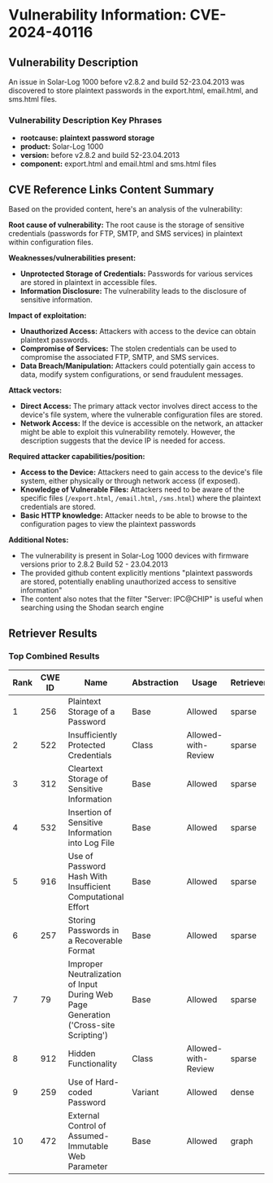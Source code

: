 # Vulnerability Information: CVE-2024-40116

## Vulnerability Description
An issue in Solar-Log 1000 before v2.8.2 and build 52-23.04.2013 was discovered to store plaintext passwords in the export.html, email.html, and sms.html files.

### Vulnerability Description Key Phrases
- **rootcause:** **plaintext password storage**
- **product:** Solar-Log 1000
- **version:** before v2.8.2 and build 52-23.04.2013
- **component:** export.html and email.html and sms.html files

## CVE Reference Links Content Summary
Based on the provided content, here's an analysis of the vulnerability:

**Root cause of vulnerability:**
The root cause is the storage of sensitive credentials (passwords for FTP, SMTP, and SMS services) in plaintext within configuration files.

**Weaknesses/vulnerabilities present:**
- **Unprotected Storage of Credentials:** Passwords for various services are stored in plaintext in accessible files.
- **Information Disclosure:** The vulnerability leads to the disclosure of sensitive information.

**Impact of exploitation:**
- **Unauthorized Access:** Attackers with access to the device can obtain plaintext passwords.
- **Compromise of Services:**  The stolen credentials can be used to compromise the associated FTP, SMTP, and SMS services.
- **Data Breach/Manipulation:**  Attackers could potentially gain access to data, modify system configurations, or send fraudulent messages.

**Attack vectors:**
- **Direct Access:** The primary attack vector involves direct access to the device's file system, where the vulnerable configuration files are stored.
- **Network Access:**  If the device is accessible on the network, an attacker might be able to exploit this vulnerability remotely. However, the description suggests that the device IP is needed for access.

**Required attacker capabilities/position:**
- **Access to the Device:** Attackers need to gain access to the device's file system, either physically or through network access (if exposed).
- **Knowledge of Vulnerable Files:** Attackers need to be aware of the specific files (`/export.html`, `/email.html`, `/sms.html`) where the plaintext credentials are stored.
- **Basic HTTP knowledge:** Attacker needs to be able to browse to the configuration pages to view the plaintext passwords

**Additional Notes:**
- The vulnerability is present in Solar-Log 1000 devices with firmware versions prior to 2.8.2 Build 52 - 23.04.2013
- The provided github content explicitly mentions "plaintext passwords are stored, potentially enabling unauthorized access to sensitive information"
- The content also notes that the filter "Server: IPC@CHIP" is useful when searching using the Shodan search engine

## Retriever Results

### Top Combined Results

| Rank | CWE ID | Name | Abstraction | Usage  | Retrievers | Individual Scores |
|------|--------|------|-------------|-------|------------|-------------------|
| 1 | 256 | Plaintext Storage of a Password | Base | Allowed | sparse | 0.218 |
| 2 | 522 | Insufficiently Protected Credentials | Class | Allowed-with-Review | sparse | 0.194 |
| 3 | 312 | Cleartext Storage of Sensitive Information | Base | Allowed | sparse | 0.194 |
| 4 | 532 | Insertion of Sensitive Information into Log File | Base | Allowed | sparse | 0.185 |
| 5 | 916 | Use of Password Hash With Insufficient Computational Effort | Base | Allowed | sparse | 0.182 |
| 6 | 257 | Storing Passwords in a Recoverable Format | Base | Allowed | sparse | 0.174 |
| 7 | 79 | Improper Neutralization of Input During Web Page Generation ('Cross-site Scripting') | Base | Allowed | sparse | 0.174 |
| 8 | 912 | Hidden Functionality | Class | Allowed-with-Review | sparse | 0.171 |
| 9 | 259 | Use of Hard-coded Password | Variant | Allowed | dense | 0.551 |
| 10 | 472 | External Control of Assumed-Immutable Web Parameter | Base | Allowed | graph | 0.002 |

